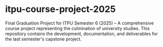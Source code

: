 # itpu-course-project-2025
Final Graduation Project for ITPU Semester 6 (2025) – A comprehensive course project representing the culmination of university studies. This repository contains the development, documentation, and deliverables for the last semester's capstone project.
